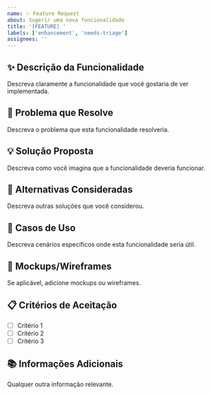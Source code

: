 ```yaml
---
name: ✨ Feature Request
about: Sugerir uma nova funcionalidade
title: '[FEATURE] '
labels: ['enhancement', 'needs-triage']
assignees: ''
---
```


## ✨ **Descrição da Funcionalidade**
Descreva claramente a funcionalidade que você gostaria de ver implementada.

## 🎯 **Problema que Resolve**
Descreva o problema que esta funcionalidade resolveria.

## 💡 **Solução Proposta**
Descreva como você imagina que a funcionalidade deveria funcionar.

## 🔄 **Alternativas Consideradas**
Descreva outras soluções que você considerou.

## 📱 **Casos de Uso**
Descreva cenários específicos onde esta funcionalidade seria útil.

## 🎨 **Mockups/Wireframes**
Se aplicável, adicione mockups ou wireframes.

## 📋 **Critérios de Aceitação**
- [ ] Critério 1
- [ ] Critério 2
- [ ] Critério 3

## 📚 **Informações Adicionais**
Qualquer outra informação relevante.
